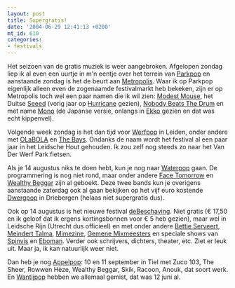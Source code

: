 ```yaml
---
layout: post
title: Supergratis!
date: '2004-06-29 12:41:13 +0200'
mt_id: 610
categories:
- festivals
---
```

Het seizoen van de gratis muziek is weer aangebroken. Afgelopen zondag liep ik al even een uurtje in m'n eentje over het terrein van <a href="http://www.parkpop.nl/">Parkpop</a> en aanstaande zondag is het de beurt aan <a href="http://www.metropolisfestival.nl/">Metropolis</a>. Waar ik op Parkpop eigenlijk alleen even de zogenaamde festivalmarkt heb bekeken, zijn er op Metropolis toch wel een paar namen die ik wil zien: <a href="http://www.metropolisfestival.nl/2004/index.php?pid=bio&bid=51">Modest Mouse</a>, het Duitse <a href="http://www.metropolisfestival.nl/2004/index.php?pid=bio&bid=28">Seeed</a> (vorig jaar op <a href="http://www.hurricane.de/">Hurricane</a> gezien), <a href="">Nobody Beats The Drum</a> en met name <a href="http://www.metropolisfestival.nl/2004/index.php?pid=bio&bid=33">Mono</a> (de Japanse versie, onlangs in <a href="http://www.ekko.nl/">Ekko</a> gezien en dat was echt kippenvel).

Volgende week zondag is het dan tijd voor <a href="http://www.werfpop.nl/">Werfpop</a> in Leiden, onder andere met <a href="http://www.werfpop.nl/?read=act:32">OLaBOLA</a> en <a href="http://www.werfpop.nl/?read=act:38">The Bays</a>. Ondanks de naam wordt het festival al een paar jaar in het Leidsche Hout gehouden. Ik zou zelf nog steeds zo naar het Van Der Werf Park fietsen.

Als je 14 augustus niks te doen hebt, kun je nog naar <a href="http://www.waterpop.nl/">Waterpop</a> gaan. De programmering is nog niet rond, maar onder andere <a href="http://www.avodb.nl/index.php?id=17,0,0,1,0,0">Face Tomorrow</a> en <a href="http://www.avodb.nl/index.php?_mcv">Wealthy Beggar</a> zijn al geboekt. Deze twee bands kun je overigens aanstaande zaterdag ook al gaan bekijken op het vijf euro kostende <a href="http://www.dwergpop.nl/">Dwergpop</a> in Driebergen (helaas niet supergratis dus).

Ook op 14 augustus is het nieuwe festival <a href="http://www.debeschaving.nl/">deBeschaving</a>. Niet gratis (&euro; 17,50 en ik geloof dat ik ergens kortingsbonnen voor &euro; 5 heb gezien), maar wel in Leidsche Rijn (Utrecht dus officieel) en met onder andere <a href="http://www.debeschaving.nl/programma2004/bettieserveert.html">Bettie Serveert</a>, <a href="http://www.debeschaving.nl/programma2004/meindert.html">Meindert Talma</a>, <a href="http://www.debeschaving.nl/programma2004/mimezine.html">Mimezine</a>, <a href="http://www.debeschaving.nl/programma2004/mixmeesters.html">Gemene Mixmeesters</a> en speciale shows van <a href="http://www.debeschaving.nl/programma2004/spinvis.html">Spinvis</a> en <a href="http://www.debeschaving.nl/programma2004/eboman.html">Eboman</a>. Verder ook schrijvers, dichters, theater, etc. Ziet er leuk uit. Maar ja, ik kan natuurlijk weer niet.

Dan heb je nog <a href="http://www.appelpop.nl/">Appelpop</a>: 10 en 11 september in Tiel met Zuco 103, The Sheer, Rowwen H&egrave;ze, Wealthy Beggar, Skik, Racoon, Anouk, dat soort werk. En <a href="http://www.wantijpop.nl/">Wantijpop</a> hebben we allemaal gemist, dat was 12 juni al.
